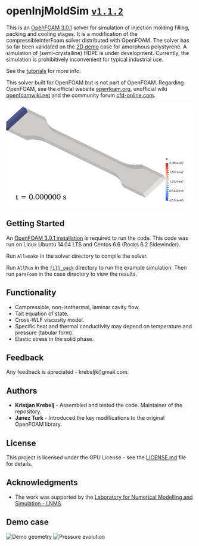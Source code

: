 # openInjMoldSim [`v1.1.2`](VERSION.md)

This is an [OpenFOAM 3.0.1](http://openfoamwiki.net/index.php/Installation) solver for simulation of injection molding filling, packing and cooling stages.
It is a modification of the compressibleInterFoam solver distributed with OpenFOAM.
The solver has so far been validated on the [2D demo](https://nbviewer.jupyter.org/github/krebeljk/openInjMoldSim/blob/master/tutorials/Tutorials.ipynb) case for amorphous polystyrene.
A simulation of (semi-crystalline) HDPE is under development.
Currently, the simulation is prohibitively inconvenient for typical industrial use.

See the [tutorials](https://nbviewer.jupyter.org/github/krebeljk/openInjMoldSim/blob/master/tutorials/Tutorials.ipynb) for more info.

This solver built for OpenFOAM but is not part of OpenFOAM. Regarding OpenFOAM, see the official website [openfoam.org](https://openfoam.org/), unofficial wiki
[openfoamwiki.net](https://openfoamwiki.net/index.php/Main_Page) and the community forum
[cfd-online.com](https://www.cfd-online.com/Forums/openfoam/).

![oimsDogbone](oimsDogbone.gif)

## Getting Started

An [OpenFOAM 3.0.1 installation](http://openfoamwiki.net/index.php/Installation) is required to run the code. This code was run on Linux Ubuntu 14.04 LTS and Centos 6.6 (Rocks 6.2 Sidewinder).

Run `Allwmake` in the solver directory to compile the solver.

Run `AllRun` in the [`fill_pack`](/tutorials/demo/fill_pack) directory to run the example simulation. Then run `paraFoam` in the case directory to view the results.

## Functionality

* Compressible, non-isothermal, laminar cavity flow.
* Tait equation of state.
* Cross-WLF viscosity model.
* Specific heat and thermal conductivity may depend on temperature and pressure (tabular form).
* Elastic stress in the solid phase.

## Feedback

Any feedback is apreciated - krebeljk()gmail.com.

## Authors

* **Kristjan Krebelj** - Assembled and tested the code. Maintainer of the repository.
* **Janez Turk** - Introduced the key modifications to the original OpenFOAM library.

## License

This project is licensed under the GPU License - see the [LICENSE.md](LICENSE.md) file for details.

## Acknowledgments

* The work was supported by the [Laboratory for Numerical Modelling and Simulation - LNMS](http://lab.fs.uni-lj.si/lnms/).

## Demo case
![Demo geometry](/tutorials/demo/demo_geom.png)
![Pressure evolution](/tutorials/demo/plot.png)
